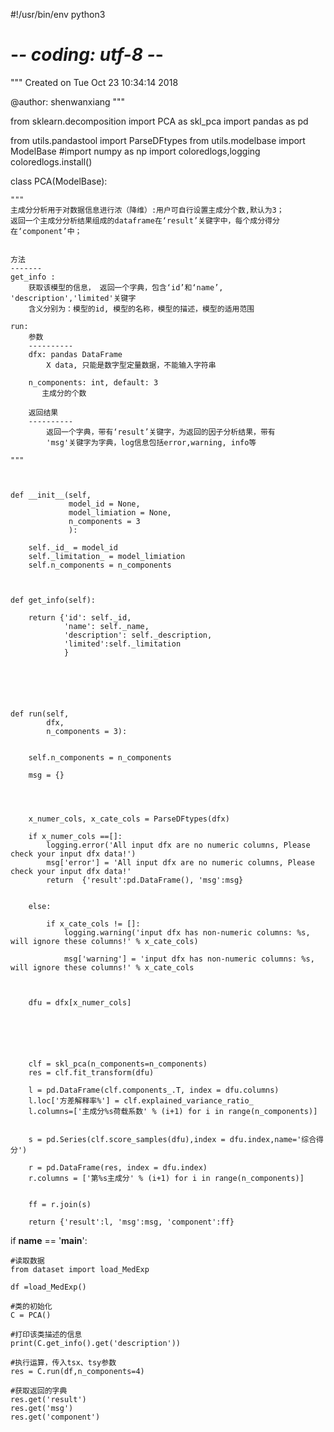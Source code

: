 #!/usr/bin/env python3
# -*- coding: utf-8 -*-
"""
Created on Tue Oct 23 10:34:14 2018

@author: shenwanxiang
"""

from sklearn.decomposition import PCA as skl_pca
import pandas as pd

from utils.pandastool import ParseDFtypes
from utils.modelbase import ModelBase
#import numpy as np
import coloredlogs,logging
coloredlogs.install()



class PCA(ModelBase):

    """
    主成分分析用于对数据信息进行浓（降维）:用户可自行设置主成分个数,默认为3；
    返回一个主成分分析结果组成的dataframe在‘result’关键字中，每个成分得分在‘component’中；

    
    方法
    -------
    get_info : 
        获取该模型的信息， 返回一个字典，包含‘id’和‘name’, 'description','limited'关键字
        含义分别为：模型的id, 模型的名称，模型的描述，模型的适用范围

    run:  
        参数
        ----------
        dfx: pandas DataFrame
            X data, 只能是数字型定量数据，不能输入字符串
        
        n_components: int, default: 3
           主成分的个数 
        
        返回结果
        ----------        
            返回一个字典，带有‘result’关键字，为返回的因子分析结果，带有
            'msg'关键字为字典，log信息包括error,warning, info等
            
    """
    
    
    
    def __init__(self, 
                 model_id = None, 
                 model_limiation = None,
                 n_components = 3
                 ):
        
        self._id_ = model_id
        self._limitation_ = model_limiation
        self.n_components = n_components
        
        
        
    def get_info(self):
        
        return {'id': self._id, 
                'name': self._name, 
                'description': self._description,
                'limited':self._limitation
                }
        


                
                
    
    def run(self, 
            dfx,
            n_components = 3): 

        
        self.n_components = n_components
        
        msg = {}
        

        
        
        x_numer_cols, x_cate_cols = ParseDFtypes(dfx)
        
        if x_numer_cols ==[]:
            logging.error('All input dfx are no numeric columns, Please check your input dfx data!')
            msg['error'] = 'All input dfx are no numeric columns, Please check your input dfx data!'
            return  {'result':pd.DataFrame(), 'msg':msg}
        
        
        else:
            
            if x_cate_cols != []:
                logging.warning('input dfx has non-numeric columns: %s, will ignore these columns!' % x_cate_cols)
            
                msg['warning'] = 'input dfx has non-numeric columns: %s, will ignore these columns!' % x_cate_cols
            

        
        dfu = dfx[x_numer_cols]




        
        
        clf = skl_pca(n_components=n_components)   
        res = clf.fit_transform(dfu)
        
        l = pd.DataFrame(clf.components_.T, index = dfu.columns)
        l.loc['方差解释率%'] = clf.explained_variance_ratio_
        l.columns=['主成分%s荷载系数' % (i+1) for i in range(n_components)]
        
        
        s = pd.Series(clf.score_samples(dfu),index = dfu.index,name='综合得分')
            
        r = pd.DataFrame(res, index = dfu.index)
        r.columns = ['第%s主成分' % (i+1) for i in range(n_components)]
        
        
        ff = r.join(s)
        
        return {'result':l, 'msg':msg, 'component':ff}


        
        
    
    
    
    
    
    

if __name__ == '__main__':
    
    #读取数据
    from dataset import load_MedExp
    
    df =load_MedExp()

    #类的初始化
    C = PCA()

    #打印该类描述的信息
    print(C.get_info().get('description'))
    
    #执行运算，传入tsx、tsy参数
    res = C.run(df,n_components=4)
    
    #获取返回的字典
    res.get('result')    
    res.get('msg')
    res.get('component')
    
    
    
    
    
    
    
    
    
    
    
    
    
    
    
    
    
    
    
    
    
    
    
    
            
  